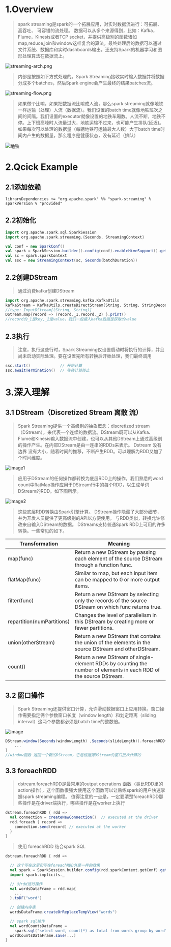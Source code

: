 # 1.Overview
>spark streaming是spark的一个拓展应用，对实时数据流进行：可拓展、高吞吐、 可容错的流处理。
数据可以从多个来源得到，比如：Kafka，Flume，Kinesis或者TCP socket，并提供高级别的函数诸如map,reduce,join和window这样复合的算法。最终处理后的数据可以通过文件系统、数据库和实时dashboards输出。还支持Spark的机器学习和图形处理算法在数据流上。

![streaming-arch.png](https://spark.apache.org/docs/latest/img/streaming-arch.png)
>内部是按照如下方式处理的。Spark Streaming接收实时输入数据并将数据分成多个batches，然后Spark engine会产生最终的结果batches流。

![streaming-flow.png](https://spark.apache.org/docs/latest/img/streaming-flow.png)

>如果做个比喻，如果把数据流比喻成人流，那么spark streaming就像地铁一样运输（处理）人流（数据流）。我们设置的batch time就像地铁班次之间的间隔。我们设置的executor就像设置的地铁车厢数。人流不断，地铁不停。上下班高峰时人流量过大，地铁运输不过来，也可能产生排队(延迟)。如果每次可以处理的数据量（每辆地铁可运输最大人数）大于batch time时间内产生的数据量，那么程序是健康状态，没有延迟（排队）

![地铁](http://upload.qianlong.com/2017/0910/1505029992266.jpg)

# 2.Qcick Example
## 2.1添加依赖

```
libraryDependencies += "org.apache.spark" %% "spark-streaming" % sparkVersion % "provided"
```
## 2.2初始化
```scala
import org.apache.spark.sql.SparkSession
import org.apache.spark.streaming.{Seconds, StreamingContext}

val conf = new SparkConf()
val spark = SparkSession.builder().config(conf).enableHiveSupport().getOrCreate()
val sc = spark.sparkContext
val ssc = new StreamingContext(sc, Seconds(batchDuration))

```
## 2.2创建DStream
>通过消费kafka创建DStream
```scala
import org.apache.spark.streaming.kafka.KafkaUtils
kafkaStream = KafkaUtils.createDirectStream[String, String, StringDecoder, StringDecoder](ssc, kafkaParams, topics)
//type: InputDStream[(String, String)]
DStream.map{record => (record._1,record._2) }.print()
//record的_1是key,_2是value，我们一般接入kafka数据是获取的value
```
## 2.3执行
>注意，执行这些行时，Spark Streaming仅设置启动时将执行的计算，并且尚未启动实际处理。要在设置完所有转换后开始处理，我们最终调用
```scala
ssc.start()             // 开始计算
ssc.awaitTermination()  // 等待计算终止
```

# 3.深入理解
## 3.1 DStream（Discretized Stream 离散 流）
>Spark Streaming提供一个高级别的抽象概念：discretized stream（DStream），来代表一个连续的数据流。DStream既可以从Kafka、Flume和Kinesis输入数据流中创建，也可以从其他DStream上通过高级别的操作产生。在内部DStream是由一连串的RDDs来表示。
Dstream 没有边界 没有大小，随着时间的推移，不断产生RDD。可以理解为RDD又加了个时间维度。

![image1](https://spark.apache.org/docs/latest/img/streaming-dstream.png)
>应用于DStream的任何操作都转换为底层RDD上的操作。我们熟悉的word count中flatMap操作应用于DStream行中的每个RDD，以生成单词DStream的RDD。如下图所示。

![image2](https://spark.apache.org/docs/latest/img/streaming-dstream-ops.png)
>这些底层RDD转换由Spark引擎计算。 DStream操作隐藏了大部分细节，并为开发人员提供了更高级别的API以方便使用。
与RDD类似，转换允许修改来自输入DStream的数据。 DStreams支持普通Spark RDD上可用的许多转换。一些常见的如下。


Transformation | Meaning
-- | --
map(func) | Return a new DStream by passing each element of the source DStream through a function func.
flatMap(func) |	Similar to map, but each input item can be mapped to 0 or more output items.
filter(func) |	Return a new DStream by selecting only the records of the source DStream on which func returns true.
repartition(numPartitions) |	Changes the level of parallelism in this DStream by creating more or fewer partitions.
union(otherStream) |	Return a new DStream that contains the union of the elements in the source DStream and otherDStream.
count()	 | Return a new DStream of single-element RDDs by counting the number of elements in each RDD of the source DStream.

## 3.2 窗口操作
>Spark Streaming还提供窗口计算，允许滑动数据窗口上应用转换。窗口操作需要指定俩个参数窗口长度（window length）和划定距离（sliding interval）这两个参数都必须是batch time的整数倍。

![image](https://spark.apache.org/docs/latest/img/streaming-dstream-window.png)

```scala
DStream.window(Seconds(windowLength) ,Seconds(slideLength)).foreachRDD{
    ...
}
//window函数 返回一个新的DStream，它是根据源DStream的窗口批次计算的
```
## 3.3 foreachRDD
>dstream.foreachRDD是最常用的output operations 函数（类比RDD里的action操作），这个函数很强大使用这个函数可以让熟练spark的用户快速掌握spark streaming编程。
值得注意的一点是，一定要清楚foreachRDD那些操作是在driver端执行，哪些操作是在worker上执行
```scala
dstream.foreachRDD { rdd =>
  val connection = createNewConnection()  // executed at the driver
  rdd.foreach { record =>
    connection.send(record) // executed at the worker
  }
}
```
> 使用 foreachRDD 结合spark SQL

```scala
dstream.foreachRDD { rdd =>

  // 这个写在这里和写在foreachRDD外是一样的效果
  val spark = SparkSession.builder.config(rdd.sparkContext.getConf).getOrCreate()
  import spark.implicits._

  // 对rdd进行操作
  val wordsDataFrame = rdd.map{
    ...
  }.toDF("word")

  // 创建内存表
  wordsDataFrame.createOrReplaceTempView("words")

  // spark sql操作
  val wordCountsDataFrame =
    spark.sql("select word, count(*) as total from words group by word")
  wordCountsDataFrame.save(...)
}
```
